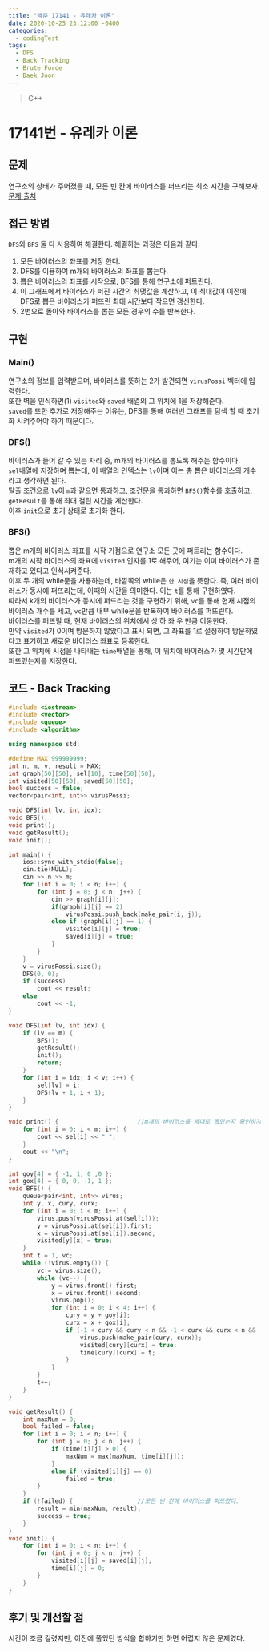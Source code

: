 ```yaml
---
title: "백준 17141 - 유레카 이론"
date: 2020-10-25 23:12:00 -0400
categories: 
  - codingTest
tags:
  - DFS
  - Back Tracking
  - Brute Force
  - Baek Joon
---
```


> C++ 

17141번 - 유레카 이론
=============
 
## 문제
연구소의 상태가 주어졌을 때, 모든 빈 칸에 바이러스를 퍼뜨리는 최소 시간을 구해보자.
[문제 출처](https://www.acmicpc.net/problem/17141)

## 접근 방법 
`DFS`와 `BFS` 둘 다 사용하여 해결한다. 해결하는 과정은 다음과 같다.  
1. 모든 바이러스의 좌표를 저장 한다. 
2. DFS를 이용하여 m개의 바이러스의 좌표를 뽑는다.
3. 뽑은 바이러스의 좌표를 시작으로, BFS를 통해 연구소에 퍼트린다.
4. 이 그래프에서 바이러스가 퍼진 시간의 최댓값을 계산하고, 이 최대값이 이전에 DFS로 뽑은 바이러스가 퍼뜨린 최대 시간보다 작으면 갱신한다.
5. 2번으로 돌아와 바이러스를 뽑는 모든 경우의 수를 반복한다.

## 구현 
### Main()
연구소의 정보를 입력받으며, 바이러스를 뜻하는 2가 발견되면 `virusPossi` 벡터에 입력한다.  
또한 벽을 인식하면(1) `visited`와 `saved` 배열의 그 위치에 1을 저장해준다.  
`saved`를 또한 추가로 저장해주는 이유는, DFS를 통해 여러번 그래프를 탐색 할 때 초기화 시켜주어야 하기 때문이다.  

### DFS()
바이러스가 들어 갈 수 있는 자리 중, m개의 바이러스를 뽑도록 해주는 함수이다.  
`sel`배열에 저장하며 뽑는데, 이 배열의 인덱스는 `lv`이며 이는 총 뽑은 바이러스의 개수라고 생각하면 된다.  
탈출 조건으로 `lv`이 `m`과 같으면 통과하고, 조건문을 통과하면 `BFS()`함수를 호출하고, `getResult`를 통해 최대 걸린 시간을 계산한다.  
이후 `init`으로 초기 상태로 초기화 한다.

### BFS()
뽑은 m개의 바이러스 좌표를 시작 기점으로 연구소 모든 곳에 퍼트리는 함수이다.  
m개의 시작 바이러스의 좌표에 `visited` 인자를 1로 해주어, 여기는 이미 바이러스가 존재하고 있다고 인식시켜준다.  
이후 두 개의 while문을 사용하는데, 바깥쪽의 while은 `한 시점`을 뜻한다. 즉, 여러 바이러스가 동시에 퍼뜨리는데, 이때의 시간을 의미한다. 이는 `t`를 통해 구현하였다.  
따라서 k개의 바이러스가 동시에 퍼뜨리는 것을 구현하기 위해, `vc`를 통해 현재 시점의 바이러스 개수를 세고, `vc`만큼 내부 while문을 반복하여 바이러스를 퍼뜨린다.  
바이러스를 퍼뜨릴 때, 현재 바이러스의 위치에서 상 하 좌 우 만큼 이동한다.  
만약 `visited`가 0이며 방문하지 않았다고 표시 되면, 그 좌표를 1로 설정하여 방문하였다고 표기하고 새로운 바이러스 좌표로 등록한다.  
또한 그 위치에 시점을 나타내는 `time`배열을 통해, 이 위치에 바이러스가 몇 시간만에 퍼뜨렸는지를 저장한다.

## 코드 - Back Tracking
```c++
#include <iostream>
#include <vector>
#include <queue>
#include <algorithm>

using namespace std;

#define MAX 999999999;
int n, m, v, result = MAX;
int graph[50][50], sel[10], time[50][50];
int visited[50][50], saved[50][50];
bool success = false;
vector<pair<int, int>> virusPossi;

void DFS(int lv, int idx);
void BFS();
void print();
void getResult();
void init();

int main() {
    ios::sync_with_stdio(false);
    cin.tie(NULL);
    cin >> n >> m;
    for (int i = 0; i < n; i++) {
        for (int j = 0; j < n; j++) {
            cin >> graph[i][j];
            if(graph[i][j] == 2)
                virusPossi.push_back(make_pair(i, j));
            else if (graph[i][j] == 1) {
                visited[i][j] = true;
                saved[i][j] = true;
            }
        }
    }
    v = virusPossi.size();
    DFS(0, 0);
    if (success)
        cout << result;
    else
        cout << -1;
}

void DFS(int lv, int idx) {
    if (lv == m) {
        BFS();
        getResult();
        init();
        return;
    }
    for (int i = idx; i < v; i++) {
        sel[lv] = i;
        DFS(lv + 1, i + 1);
    }
}

void print() {                      //m개의 바이러스를 제대로 뽑았는지 확인하기 위한 함수. 결과에는 영향이 없다.
    for (int i = 0; i < m; i++) {
        cout << sel[i] << " ";
    }
    cout << "\n";
}

int goy[4] = { -1, 1, 0 ,0 };
int gox[4] = { 0, 0, -1, 1 };
void BFS() {
    queue<pair<int, int>> virus;
    int y, x, cury, curx;
    for (int i = 0; i < m; i++) {
        virus.push(virusPossi.at(sel[i]));
        y = virusPossi.at(sel[i]).first;
        x = virusPossi.at(sel[i]).second;
        visited[y][x] = true;
    }
    int t = 1, vc;
    while (!virus.empty()) {
        vc = virus.size();
        while (vc--) {
            y = virus.front().first;
            x = virus.front().second;
            virus.pop();
            for (int i = 0; i < 4; i++) {
                cury = y + goy[i];
                curx = x + gox[i];
                if (-1 < cury && cury < n && -1 < curx && curx < n && !visited[cury][curx]) {
                    virus.push(make_pair(cury, curx));
                    visited[cury][curx] = true;
                    time[cury][curx] = t;
                }
            }
        }
        t++;
    }
}

void getResult() {
    int maxNum = 0;
    bool failed = false;
    for (int i = 0; i < n; i++) {
        for (int j = 0; j < n; j++) {
            if (time[i][j] > 0) {
                maxNum = max(maxNum, time[i][j]);
            }
            else if (visited[i][j] == 0)
                failed = true;
        }
    }
    if (!failed) {                  //모든 빈 칸에 바이러스를 퍼뜨렸다.
        result = min(maxNum, result);
        success = true;
    }
}
void init() {
    for (int i = 0; i < n; i++) {
        for (int j = 0; j < n; j++) {
            visited[i][j] = saved[i][j];
            time[i][j] = 0;
        }
    }
}
```

## 후기 및 개선할 점
시간이 조금 걸렸지만, 이전에 풀었던 방식을 합하기만 하면 어렵지 않은 문제였다.
